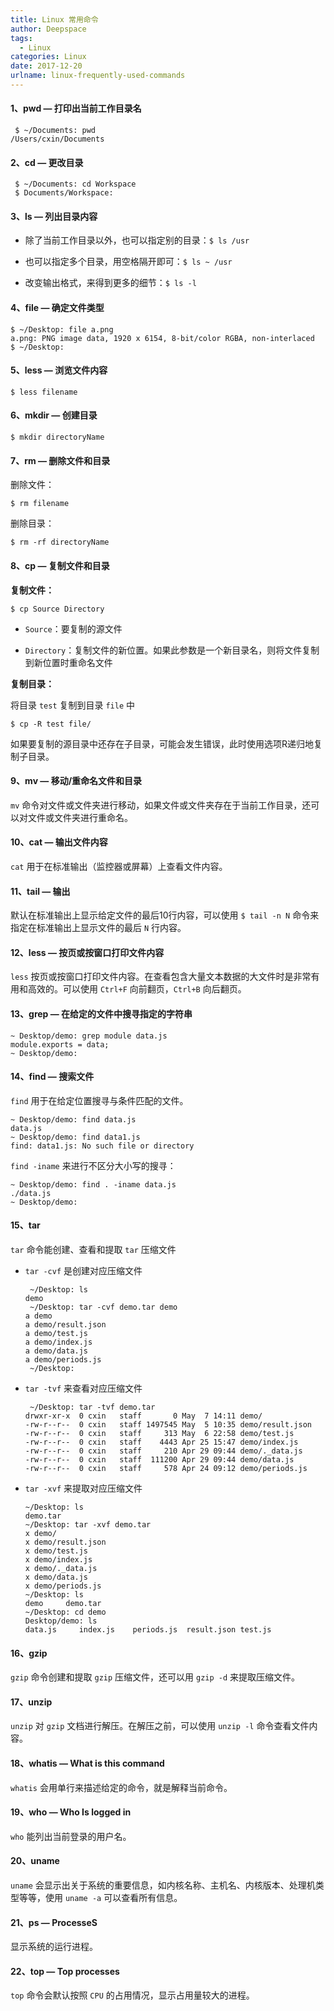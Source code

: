 ```yaml
---
title: Linux 常用命令
author: Deepspace
tags:
  - Linux
categories: Linux
date: 2017-12-20
urlname: linux-frequently-used-commands
---
```


#### 1、pwd — 打印出当前工作目录名

```shell
 $ ~/Documents: pwd
/Users/cxin/Documents
```

#### 2、cd — 更改目录

```shell
 $ ~/Documents: cd Workspace
 $ Documents/Workspace: 
```

#### 3、ls — 列出目录内容

- 除了当前工作目录以外，也可以指定别的目录：`$ ls /usr`

- 也可以指定多个目录，用空格隔开即可：`$ ls ~ /usr`

- 改变输出格式，来得到更多的细节：`$ ls -l`

#### 4、file — 确定文件类型

```shell
$ ~/Desktop: file a.png
a.png: PNG image data, 1920 x 6154, 8-bit/color RGBA, non-interlaced
$ ~/Desktop:
```

#### 5、less — 浏览文件内容

```shell
$ less filename
```
<!-- more -->
#### 6、mkdir — 创建目录

```shell
$ mkdir directoryName
```

#### 7、rm — 删除文件和目录

删除文件：

```shell
$ rm filename
```

删除目录：

```shell
$ rm -rf directoryName
```

#### 8、cp — 复制文件和目录

**复制文件：**

```shell
$ cp Source Directory
```

- `Source`：要复制的源文件

- `Directory`：复制文件的新位置。如果此参数是一个新目录名，则将文件复制到新位置时重命名文件

**复制目录：**

将目录 `test` 复制到目录 `file` 中

```shell
$ cp -R test file/
```

如果要复制的源目录中还存在子目录，可能会发生错误，此时使用选项R递归地复制子目录。

#### 9、mv — 移动/重命名文件和目录

`mv` 命令对文件或文件夹进行移动，如果文件或文件夹存在于当前工作目录，还可以对文件或文件夹进行重命名。

#### 10、cat — 输出文件内容

`cat` 用于在标准输出（监控器或屏幕）上查看文件内容。

#### 11、tail — 输出

默认在标准输出上显示给定文件的最后10行内容，可以使用 `$ tail -n N`  命令来指定在标准输出上显示文件的最后 `N` 行内容。

#### 12、less — 按页或按窗口打印文件内容

`less` 按页或按窗口打印文件内容。在查看包含大量文本数据的大文件时是非常有用和高效的。可以使用 `Ctrl+F` 向前翻页，`Ctrl+B` 向后翻页。

#### 13、grep — 在给定的文件中搜寻指定的字符串

```shell
~ Desktop/demo: grep module data.js
module.exports = data;
~ Desktop/demo:
```

#### 14、find — 搜索文件

`find` 用于在给定位置搜寻与条件匹配的文件。

```shell
~ Desktop/demo: find data.js
data.js
~ Desktop/demo: find data1.js
find: data1.js: No such file or directory
```

`find -iname` 来进行不区分大小写的搜寻：

```shell
~ Desktop/demo: find . -iname data.js
./data.js
~ Desktop/demo:
```

#### 15、tar

`tar` 命令能创建、查看和提取 `tar` 压缩文件

- `tar -cvf` 是创建对应压缩文件

  ```shell
   ~/Desktop: ls
  demo
   ~/Desktop: tar -cvf demo.tar demo
  a demo
  a demo/result.json
  a demo/test.js
  a demo/index.js
  a demo/data.js
  a demo/periods.js
   ~/Desktop:
  ```

- `tar -tvf` 来查看对应压缩文件

  ```shell
   ~/Desktop: tar -tvf demo.tar
  drwxr-xr-x  0 cxin   staff       0 May  7 14:11 demo/
  -rw-r--r--  0 cxin   staff 1497545 May  5 10:35 demo/result.json
  -rw-r--r--  0 cxin   staff     313 May  6 22:58 demo/test.js
  -rw-r--r--  0 cxin   staff    4443 Apr 25 15:47 demo/index.js
  -rw-r--r--  0 cxin   staff     210 Apr 29 09:44 demo/._data.js
  -rw-r--r--  0 cxin   staff  111200 Apr 29 09:44 demo/data.js
  -rw-r--r--  0 cxin   staff     578 Apr 24 09:12 demo/periods.js
  ```

- `tar -xvf` 来提取对应压缩文件

  ```shell
  ~/Desktop: ls
  demo.tar
  ~/Desktop: tar -xvf demo.tar
  x demo/
  x demo/result.json
  x demo/test.js
  x demo/index.js
  x demo/._data.js
  x demo/data.js
  x demo/periods.js
  ~/Desktop: ls
  demo     demo.tar
  ~/Desktop: cd demo
  Desktop/demo: ls
  data.js     index.js    periods.js  result.json test.js
  ```

#### 16、gzip

`gzip` 命令创建和提取 `gzip` 压缩文件，还可以用 `gzip -d` 来提取压缩文件。

#### 17、unzip

`unzip` 对 `gzip` 文档进行解压。在解压之前，可以使用 `unzip -l` 命令查看文件内容。

#### 18、whatis — What is this command

`whatis` 会用单行来描述给定的命令，就是解释当前命令。

#### 19、who — Who Is logged in

`who` 能列出当前登录的用户名。

#### 20、uname

`uname` 会显示出关于系统的重要信息，如内核名称、主机名、内核版本、处理机类型等等，使用 `uname -a` 可以查看所有信息。

#### 21、ps — ProcesseS

显示系统的运行进程。

#### 22、top — Top processes

`top` 命令会默认按照 `CPU` 的占用情况，显示占用量较大的进程。

